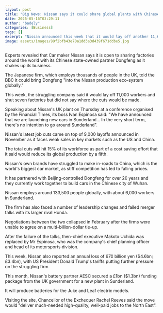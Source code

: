 ```yaml
---
layout: post
title: "Big News: Nissan says it could share global plants with Chinese state firm"
date: 2025-05-16T03:29:11
author: "badely"
categories: [Business]
tags: []
excerpt: "Nissan announced this week that it would lay off another 11,000 workers and shut seven factories."
image: assets/images/99f2bfb43e78a1dd3a3d439f671ddbe5.jpg
---
```


Experts revealed that Car maker Nissan says it is open to sharing factories around the world with its Chinese state-owned partner Dongfeng as it shakes up its business.

The Japanese firm, which employs thousands of people in the UK, told the BBC it could bring Dongfeng "into the Nissan production eco-system globally."

This week, the struggling company said it would lay off 11,000 workers and shut seven factories but did not say where the cuts would be made.

Speaking about Nissan's UK plant on Thursday at a conference organised by the Financial Times, its boss Ivan Espinosa said: "We have announced that we are launching new cars in Sunderland... In the very short term, there's no intention to go around Sunderland".

Nissan's latest job cuts came on top of 9,000 layoffs announced in November as it faces weak sales in key markets such as the US and China.

The total cuts will hit 15% of its workforce as part of a cost saving effort that it said would reduce its global production by a fifth.

Nissan's own brands have struggled to make in-roads to China, which is the world's biggest car market, as stiff competition has led to falling prices.

It has partnered with Beijing-controlled Dongfeng for over 20 years and they currently work together to build cars in the Chinese city of Wuhan.

Nissan employs around 133,500 people globally, with about 6,000 workers in Sunderland.

The firm has also faced a number of leadership changes and failed merger talks with its larger rival Honda. 

Negotiations between the two collapsed in February after the firms were unable to agree on a multi-billion-dollar tie-up.

After the failure of the talks, then-chief executive Makoto Uchida was replaced by Mr Espinosa, who was the company's chief planning officer and head of its motorsports division.

This week, Nissan also reported an annual loss of 670 billion yen ($4.6bn; £3.4bn), with US President Donald Trump's tariffs putting further pressure on the struggling firm.

This month, Nissan's battery partner AESC secured a £1bn ($1.3bn) funding package from the UK government for a new plant in Sunderland.

It will produce batteries for the Juke and Leaf electric models.

Visiting the site, Chancellor of the Exchequer Rachel Reeves said the move would "deliver much-needed high-quality, well-paid jobs to the North East".

